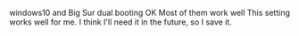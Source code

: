 windows10 and Big Sur dual booting OK
Most of them work well
This setting works well for me. I think I'll need it in the future, so I save it.
